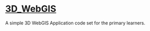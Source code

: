 # [3D_WebGIS]( https://github.com/AnthonyGIS/3D_WebGIS )
A simple 3D WebGIS Application code set for the primary learners.




